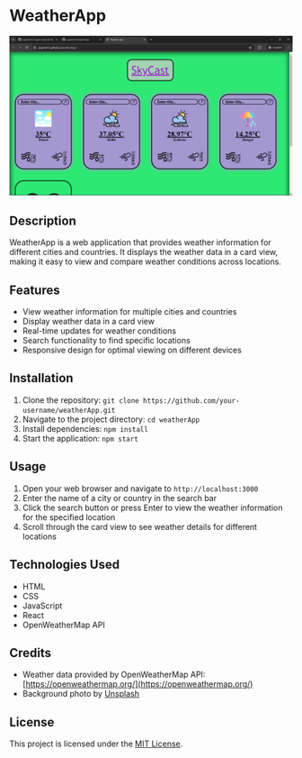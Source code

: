 # WeatherApp

![WeatherApp](/Images/weather.png)

## Description
WeatherApp is a web application that provides weather information for different cities and countries. It displays the weather data in a card view, making it easy to view and compare weather conditions across locations.

## Features
- View weather information for multiple cities and countries
- Display weather data in a card view
- Real-time updates for weather conditions
- Search functionality to find specific locations
- Responsive design for optimal viewing on different devices

## Installation
1. Clone the repository: `git clone https://github.com/your-username/weatherApp.git`
2. Navigate to the project directory: `cd weatherApp`
3. Install dependencies: `npm install`
4. Start the application: `npm start`

## Usage
1. Open your web browser and navigate to `http://localhost:3000`
2. Enter the name of a city or country in the search bar
3. Click the search button or press Enter to view the weather information for the specified location
4. Scroll through the card view to see weather details for different locations

## Technologies Used
- HTML
- CSS
- JavaScript
- React
- OpenWeatherMap API

## Credits
- Weather data provided by OpenWeatherMap API: [https://openweathermap.org/](https://openweathermap.org/)
- Background photo by [Unsplash](https://unsplash.com/)

## License
This project is licensed under the [MIT License](LICENSE).
